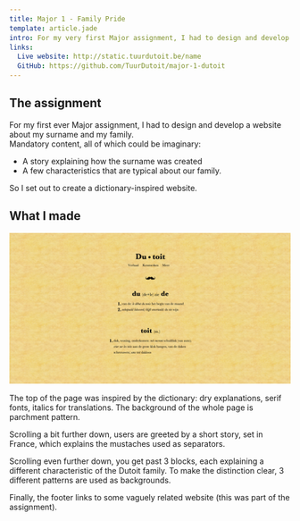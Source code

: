 ```yaml
---
title: Major 1 - Family Pride
template: article.jade
intro: For my very first Major assignment, I had to design and develop a website about my surname, explaining where it comes from, what it stands for and who my family consists of.
links:
  Live website: http://static.tuurdutoit.be/name
  GitHub: https://github.com/TuurDutoit/major-1-dutoit
---
```


## The assignment
For my first ever Major assignment, I had to design and develop a website about my surname and my family.  
Mandatory content, all of which could be imaginary:

* A story explaining how the surname was created
* A few characteristics that are typical about our family.

So I set out to create a dictionary-inspired website.

## What I made

![The result](preview.jpg)

The top of the page was inspired by the dictionary: dry explanations, serif fonts, italics for translations. The background of the whole page is parchment pattern.

Scrolling a bit further down, users are greeted by a short story, set in France, which explains the mustaches used as separators.

Scrolling even further down, you get past 3 blocks, each explaining a different characteristic of the Dutoit family. To make the distinction clear, 3 different patterns are used as backgrounds.

Finally, the footer links to some vaguely related website (this was part of the assignment).